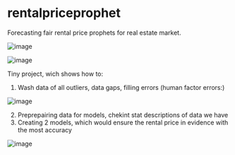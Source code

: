 # rentalpriceprophet
Forecasting fair rental price prophets for real estate market.

![image](https://user-images.githubusercontent.com/110884096/236758193-eda0dcc4-6ca8-4787-92b5-47c7338b622f.png)

![image](https://user-images.githubusercontent.com/110884096/236757884-32acdb6a-f4cd-447a-8a24-7d4471cea59d.png)


Tiny project, wich shows how to:
1. Wash data of all outliers, data gaps, filling errors (human factor errors:)

![image](https://user-images.githubusercontent.com/110884096/236757790-110268f9-119c-4091-afcc-c2724bbaa9ed.png)

2. Preprepairing data for models, chekint stat descriptions of data we have
3. Creating 2 models, which would ensure the rental price in evidence with the most accuracy

![image](https://user-images.githubusercontent.com/110884096/236758004-5630e833-9359-468b-8256-1aadf5a24eb6.png)

